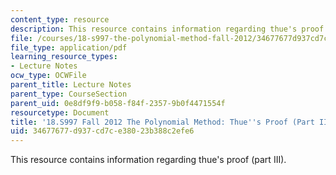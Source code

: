 ```yaml
---
content_type: resource
description: This resource contains information regarding thue's proof (part III).
file: /courses/18-s997-the-polynomial-method-fall-2012/34677677d937cd7ce38023b388c2efe6_MIT18_S997F12_lec28.pdf
file_type: application/pdf
learning_resource_types:
- Lecture Notes
ocw_type: OCWFile
parent_title: Lecture Notes
parent_type: CourseSection
parent_uid: 0e8df9f9-b058-f84f-2357-9b0f4471554f
resourcetype: Document
title: '18.S997 Fall 2012 The Polynomial Method: Thue''s Proof (Part III)'
uid: 34677677-d937-cd7c-e380-23b388c2efe6
---
```

This resource contains information regarding thue's proof (part III).

